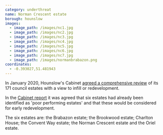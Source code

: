 ```yaml
---
category: underthreat
name: Norman Crescent estate 
borough: hounslow
images:
  - image_path: /images/nc1.jpg
  - image_path: /images/nc2.jpg
  - image_path: /images/nc3.jpg
  - image_path: /images/nc4.jpg
  - image_path: /images/nc5.jpg
  - image_path: /images/nc6.jpg
  - image_path: /images/nc7.jpg
  - image_path: /images/normanbrabazon.png
coordinates:
  - -0.393027,51.481943
---
```

In January 2020, Hounslow's Cabinet [agreed a comprehensive review](https://democraticservices.hounslow.gov.uk/documents/s157644/CEX432%20Housing%20Estate%20Regeneration%20Programme.pdf) of its 171 council estates with a view to infill or redevelopment.

In the [Cabinet report](https://democraticservices.hounslow.gov.uk/documents/s157644/CEX432%20Housing%20Estate%20Regeneration%20Programme.pdf) it was agreed that six estates had already been identified as 'poor performing estates' and that these would be considered for early redevelopment.

The six estates are: the Brabazon estate; the Brookwood estate; Charlton House; the Convent Way estate; the Norman Crescent estate and the Oriel estate.

